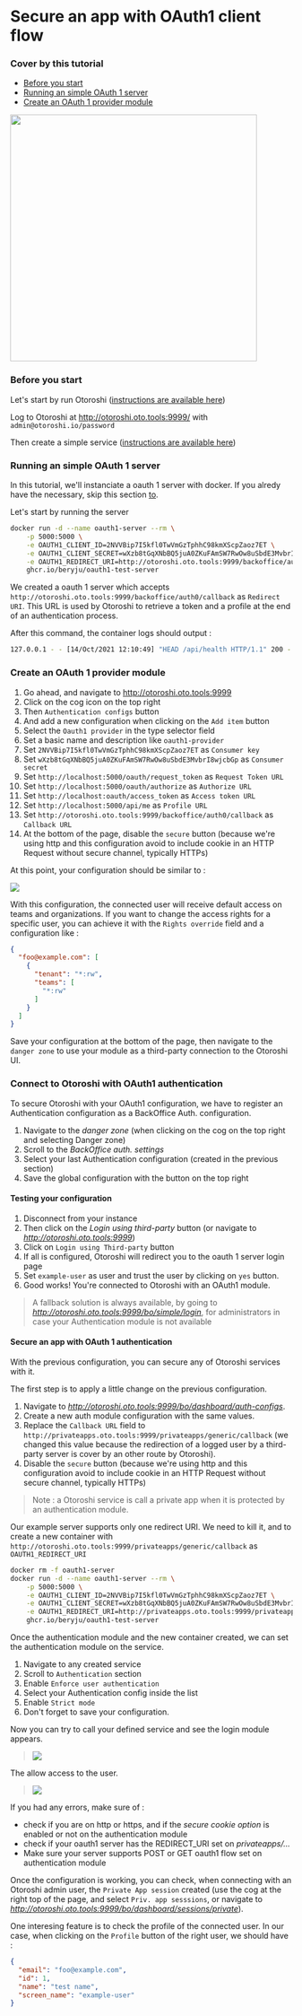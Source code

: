# Secure an app with OAuth1 client flow

### Cover by this tutorial
- [Before you start](#before-you-start)
- [Running an simple OAuth 1 server](#running-an-simple-oauth-1-server)
- [Create an OAuth 1 provider module](#create-an-oauth-1-provider-module)

<img src="../imgs/how-to-secure-an-app-with-oauth1-server.png" height="440px"> 

### Before you start

Let's start by run Otoroshi ([instructions are available here](./secure-with-apikey.md#download-otoroshi))

Log to Otoroshi at http://otoroshi.oto.tools:9999/ with `admin@otoroshi.io/password`

Then create a simple service ([instructions are available here](./secure-with-apikey.md#about-the-downstream-example-service))

### Running an simple OAuth 1 server

In this tutorial, we'll instanciate a oauth 1 server with docker. If you alredy have the necessary, skip this section [to](#create-an-oauth-1-provider-module).

Let's start by running the server
```sh
docker run -d --name oauth1-server --rm \
    -p 5000:5000 \
    -e OAUTH1_CLIENT_ID=2NVVBip7I5kfl0TwVmGzTphhC98kmXScpZaoz7ET \
    -e OAUTH1_CLIENT_SECRET=wXzb8tGqXNbBQ5juA0ZKuFAmSW7RwOw8uSbdE3MvbrI8wjcbGp \
    -e OAUTH1_REDIRECT_URI=http://otoroshi.oto.tools:9999/backoffice/auth0/callback \
    ghcr.io/beryju/oauth1-test-server
```

We created a oauth 1 server which accepts `http://otoroshi.oto.tools:9999/backoffice/auth0/callback` as `Redirect URI`. This URL is used by Otoroshi to retrieve a token and a profile at the end of an authentication process.

After this command, the container logs should output :
```sh 
127.0.0.1 - - [14/Oct/2021 12:10:49] "HEAD /api/health HTTP/1.1" 200 -
```

### Create an OAuth 1 provider module

1. Go ahead, and navigate to http://otoroshi.oto.tools:9999
1. Click on the cog icon on the top right
1. Then `Authentication configs` button
1. And add a new configuration when clicking on the `Add item` button
2. Select the `Oauth1 provider` in the type selector field
3. Set a basic name and description like `oauth1-provider`
4. Set `2NVVBip7I5kfl0TwVmGzTphhC98kmXScpZaoz7ET` as `Consumer key`
5. Set `wXzb8tGqXNbBQ5juA0ZKuFAmSW7RwOw8uSbdE3MvbrI8wjcbGp` as `Consumer secret`
6. Set `http://localhost:5000/oauth/request_token` as `Request Token URL`
7. Set `http://localhost:5000/oauth/authorize` as `Authorize URL`
8. Set `http://localhost:oauth/access_token` as `Access token URL`
9. Set `http://localhost:5000/api/me` as `Profile URL`
10. Set `http://otoroshi.oto.tools:9999/backoffice/auth0/callback` as `Callback URL`
11. At the bottom of the page, disable the `secure` button (because we're using http and this configuration avoid to include cookie in an HTTP Request without secure channel, typically HTTPs)

 At this point, your configuration should be similar to :
<!-- oto-scenario
 - goto /bo/dashboard/auth-configs/edit/auth_mod_oauth1.0_provider
 - wait 1000
 - screenshot generated-hows-to-secure-with-oauth1-provider.png
-->
<img src="../imgs/generated-hows-to-secure-with-oauth1-provider.png" />

With this configuration, the connected user will receive default access on teams and organizations. If you want to change the access rights for a specific user, you can achieve it with the `Rights override` field and a configuration like :
```json
{
  "foo@example.com": [
    {
      "tenant": "*:rw",
      "teams": [
        "*:rw"
      ]
    }
  ]
}
```

Save your configuration at the bottom of the page, then navigate to the `danger zone` to use your module as a third-party connection to the Otoroshi UI.

### Connect to Otoroshi with OAuth1 authentication

To secure Otoroshi with your OAuth1 configuration, we have to register an Authentication configuration as a BackOffice Auth. configuration.

1. Navigate to the *danger zone* (when clicking on the cog on the top right and selecting Danger zone)
1. Scroll to the *BackOffice auth. settings*
1. Select your last Authentication configuration (created in the previous section)
1. Save the global configuration with the button on the top right

#### Testing your configuration

1. Disconnect from your instance
1. Then click on the *Login using third-party* button (or navigate to *http://otoroshi.oto.tools:9999*)
2. Click on `Login using Third-party` button
3. If all is configured, Otoroshi will redirect you to the oauth 1 server login page
4. Set `example-user` as user and trust the user by clicking on `yes` button.
5. Good works! You're connected to Otoroshi with an OAuth1 module.

> A fallback solution is always available, by going to *http://otoroshi.oto.tools:9999/bo/simple/login*, for administrators in case your Authentication module is not available

#### Secure an app with OAuth 1 authentication

With the previous configuration, you can secure any of Otoroshi services with it. 

The first step is to apply a little change on the previous configuration. 

1. Navigate to *http://otoroshi.oto.tools:9999/bo/dashboard/auth-configs*.
2. Create a new auth module configuration with the same values.
3. Replace the `Callback URL` field to `http://privateapps.oto.tools:9999/privateapps/generic/callback` (we changed this value because the redirection of a logged user by a third-party server is cover by an other route by Otoroshi).
4. Disable the `secure` button (because we're using http and this configuration avoid to include cookie in an HTTP Request without secure channel, typically HTTPs)

> Note : a Otoroshi service is call a private app when it is protected by an authentication module.

Our example server supports only one redirect URI. We need to kill it, and to create a new container with `http://otoroshi.oto.tools:9999/privateapps/generic/callback` as `OAUTH1_REDIRECT_URI`
```sh
docker rm -f oauth1-server
docker run -d --name oauth1-server --rm \
    -p 5000:5000 \
    -e OAUTH1_CLIENT_ID=2NVVBip7I5kfl0TwVmGzTphhC98kmXScpZaoz7ET \
    -e OAUTH1_CLIENT_SECRET=wXzb8tGqXNbBQ5juA0ZKuFAmSW7RwOw8uSbdE3MvbrI8wjcbGp \
    -e OAUTH1_REDIRECT_URI=http://privateapps.oto.tools:9999/privateapps/generic/callback \
    ghcr.io/beryju/oauth1-test-server
```

Once the authentication module and the new container created, we can set the authentication module on the service.

1. Navigate to any created service
2. Scroll to `Authentication` section
3. Enable `Enforce user authentication`
4. Select your Authentication config inside the list
5. Enable `Strict mode`
6.  Don't forget to save your configuration.

Now you can try to call your defined service and see the login module appears.

> <img src="../imgs/hows-to-secure-app-with-oauth1-provider-input.png">

The allow access to the user.

> <img src="../imgs/hows-to-secure-app-with-oauth1-provider-trust.png">

If you had any errors, make sure of :
* check if you are on http or https, and if the *secure cookie option* is enabled or not on the authentication module
* check if your oauth1 server has the REDIRECT_URI set on *privateapps/...*
* Make sure your server supports POST or GET oauth1 flow set on authentication module

Once the configuration is working, you can check, when connecting with an Otoroshi admin user, the `Private App session` created (use the cog at the right top of the page, and select `Priv. app sesssions`, or navigate to *http://otoroshi.oto.tools:9999/bo/dashboard/sessions/private*).

One interesing feature is to check the profile of the connected user. In our case, when clicking on the `Profile` button of the right user, we should have : 
```json
{
  "email": "foo@example.com",
  "id": 1,
  "name": "test name",
  "screen_name": "example-user"
}
```